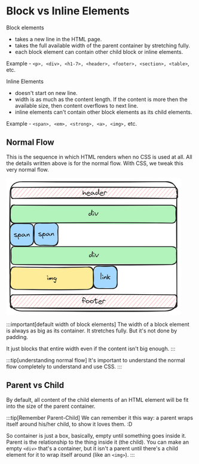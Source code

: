 # Block vs Inline Elements

Block elements

-   takes a new line in the HTML page.
-   takes the full available width of the parent container by stretching fully.
-   each block element can contain other child block or inline elements.

Example - `<p>, <div>, <h1-7>, <header>, <footer>, <section>, <table>`, etc.

Inline Elements

-   doesn't start on new line.
-   width is as much as the content length. If the content is more then the available size,
    then content overflows to next line.
-   inline elements can't contain other block elements as its child elements.

Example - `<span>, <em>, <strong>, <a>, <img>,` etc.

## Normal Flow

This is the sequence in which HTML renders when no CSS is used at all.
All the details written above is for the normal flow.
With CSS, we tweak this very normal flow.

![Normal Flow](../../static/img/html-normal-flow.excalidraw.png)

:::important[default width of block elements]
The width of a block element is always as big as its container.
It stretches fully. But it's not done by padding.

It just blocks that entire width even if the content isn't big enough.
:::

:::tip[understanding normal flow]
It's important to understand the normal flow completely to understand and use CSS.
:::

## Parent vs Child

By default, all content of the child elements of an HTML element will be fit into the size of the
parent container.

:::tip[Remember Parent-Child]
We can remember it this way: a parent wraps itself around his/her child, to show it loves them. :D

So container is just a box, basically, empty until something goes inside it. Parent is the relationship to the thing inside it (the child). You can make an empty `<div>` that's a container, but it isn't a parent until there's a child element for it to wrap itself around (like an `<img>`).
:::
